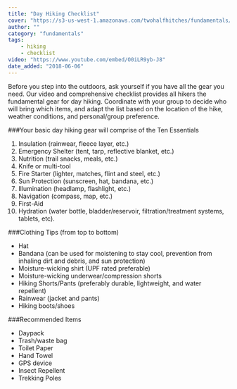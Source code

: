 ```yaml
---
title: "Day Hiking Checklist"
cover: "https://s3-us-west-1.amazonaws.com/twohalfhitches/fundamentals/day-hiking/day-hiking.jpg"
author: ""
category: "fundamentals"
tags:
    - hiking
    - checklist
video: "https://www.youtube.com/embed/O0iLR9yb-J8"
date_added: "2018-06-06"
---
```


Before you step into the outdoors, ask yourself if you have all the gear you need. Our video and comprehensive checklist provides all hikers the fundamental gear for day hiking. Coordinate with your group to decide who will bring which items, and adapt the list based on the location of the hike, weather conditions, and personal/group preference.

###Your basic day hiking gear will comprise of the Ten Essentials

1.  Insulation (rainwear, fleece layer, etc.)
2.  Emergency Shelter (tent, tarp, reflective blanket, etc.)
3.  Nutrition (trail snacks, meals, etc.)
4.  Knife or multi-tool
5.  Fire Starter (lighter, matches, flint and steel, etc.)
6.  Sun Protection (sunscreen, hat, bandana, etc.)
7.  Illumination (headlamp, flashlight, etc.)
8.  Navigation (compass, map, etc.)
9.  First-Aid
10. Hydration (water bottle, bladder/reservoir, filtration/treatment systems, tablets, etc).

###Clothing Tips (from top to bottom)

- Hat
- Bandana (can be used for moistening to stay cool, prevention from inhaling dirt and debris, and sun protection)
- Moisture-wicking shirt (UPF rated preferable)
- Moisture-wicking underwear/compression shorts
- Hiking Shorts/Pants (preferably durable, lightweight, and water repellent)
- Rainwear (jacket and pants)
- Hiking boots/shoes

###Recommended Items

- Daypack
- Trash/waste bag
- Toilet Paper
- Hand Towel
- GPS device
- Insect Repellent
- Trekking Poles
